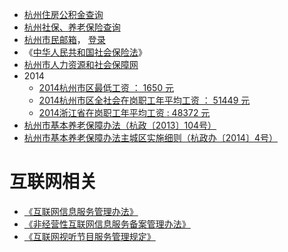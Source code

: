 * [杭州住房公积金查询](http://www.hzgjj.gov.cn:8080/WebAccounts/pages/per/login.jsp)
* [杭州社保、养老保险查询](http://www.zjhz.lss.gov.cn/html/wsbs/denglu.html)
* [杭州市民邮箱](http://www.hangzhou.gov.cn/main/zwdt/ztzj/smyx/)， [登录](http://mail.hz.gov.cn/)
* 《[中华人民共和国社会保险法](http://www.gov.cn/zxft/ft209/content_1748773.htm)》
* [杭州市人力资源和社会保障网](http://www.zjhz.hrss.gov.cn/html/zcfg/zcfgk/zhl/index.html)
* 2014
    * [2014杭州市区最低工资 ： 1650 元](http://www.zjhz.hrss.gov.cn/html/zcfg/zcfgk/in/zcfg5525648.html)
    * [2014杭州市区全社会在岗职工年平均工资 ： 51449 元](http://www.zjhz.hrss.gov.cn/html/zcfg/zcfgk/gzfu/71265.html)
    * [2014浙江省在岗职工年平均工资 : 48372 元](http://www.zjhz.hrss.gov.cn/html/zcfg/zcfgk/gzfu/71140.html)
* [杭州市基本养老保障办法（杭政〔2013〕104号）](http://www.hangzhou.gov.cn/main/wjgg/ZFGB/201312/szfwj/T470036.shtml)
* [杭州市基本养老保障办法主城区实施细则（杭政办〔2014〕4号）](http://www.hangzhou.gov.cn/main/wjgg/ZFGB/201402/szfwj/T475790.shtml)

# 互联网相关
* [《互联网信息服务管理办法》](http://www.gov.cn/gongbao/content/2011/content_1860864.htm)
* [《非经营性互联网信息服务备案管理办法》](http://www.miit.gov.cn/n11293472/n11294912/n11296542/12095560.html)
* [《互联网视听节目服务管理规定》](http://www.sarft.gov.cn/articles/2007/12/29/20071229131521450172.html)